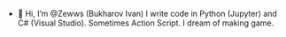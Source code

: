 - 👋 Hi, I’m @Zewws (Bukharov Ivan)
I write code in Python (Jupyter) and C# (Visual Studio). Sometimes Action Script.
I dream of making game.


<!---
Zewws/Zewws is a ✨ special ✨ repository because its `README.md` (this file) appears on your GitHub profile.
You can click the Preview link to take a look at your changes.
--->
